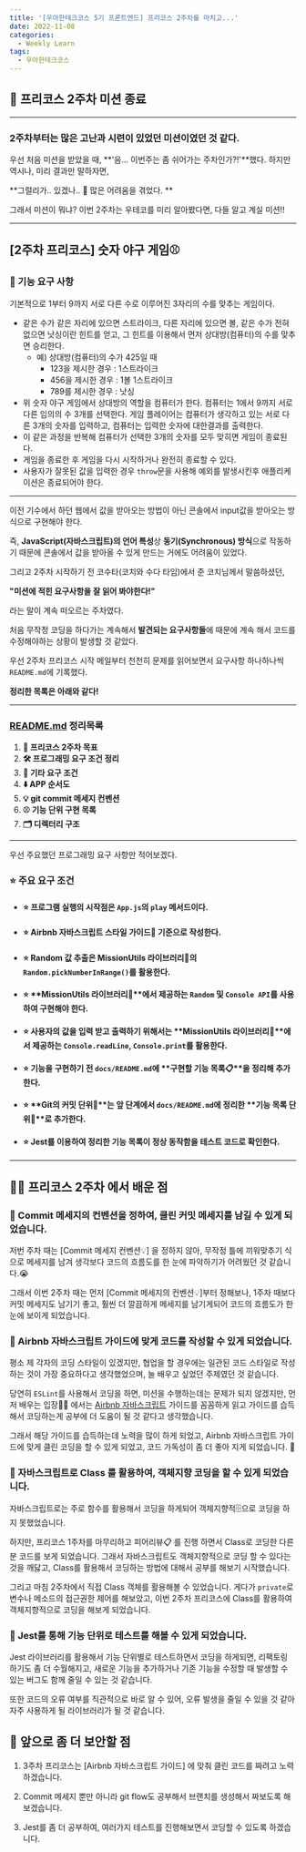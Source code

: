 ```yaml
---
title: '[우아한테크코스 5기 프론트엔드] 프리코스 2주차를 마치고...'
date: 2022-11-08
categories:
  - Weekly Learn
tags:
  - 우아한테크코스
---
```


## 🥳 프리코스 2주차 미션 종료

---

### 2주차부터는 많은 고난과 시련이 있었던 미션이였던 것 같다.

우선 처음 미션을 받았을 때, **'음... 이번주는 좀 쉬어가는 주차인가?!'**했다. 하지만 역시나, 미리 결과만 말하자면,

**그럴리가.. 있겠나.. 🥲 많은 어려움을 겪었다. **

그래서 미션이 뭐냐? 이번 2주차는 우테코를 미리 알아봤다면, 다들 알고 계실 미션!!

---

## [2주차 프리코스] 숫자 야구 게임⚾

### 🚀 기능 요구 사항

기본적으로 1부터 9까지 서로 다른 수로 이루어진 3자리의 수를 맞추는 게임이다.

- 같은 수가 같은 자리에 있으면 스트라이크, 다른 자리에 있으면 볼, 같은 수가 전혀 없으면 낫싱이란 힌트를 얻고, 그 힌트를 이용해서 먼저 상대방(컴퓨터)의 수를 맞추면 승리한다.
  - 예) 상대방(컴퓨터)의 수가 425일 때
    - 123을 제시한 경우 : 1스트라이크
    - 456을 제시한 경우 : 1볼 1스트라이크
    - 789를 제시한 경우 : 낫싱
- 위 숫자 야구 게임에서 상대방의 역할을 컴퓨터가 한다. 컴퓨터는 1에서 9까지 서로 다른 임의의 수 3개를 선택한다. 게임 플레이어는 컴퓨터가 생각하고 있는 서로 다른 3개의 숫자를 입력하고, 컴퓨터는 입력한 숫자에 대한결과를 출력한다.
- 이 같은 과정을 반복해 컴퓨터가 선택한 3개의 숫자를 모두 맞히면 게임이 종료된다.
- 게임을 종료한 후 게임을 다시 시작하거나 완전히 종료할 수 있다.
- 사용자가 잘못된 값을 입력한 경우 `throw`문을 사용해 예외를 발생시킨후 애플리케이션은 종료되어야 한다.

---

이전 기수에서 하던 웹에서 값을 받아오는 방법이 아닌 콘솔에서 input값을 받아오는 방식으로 구현해야 한다.

즉, **JavaScript(자바스크립트)의 언어 특성**상 **동기(Synchronous) 방식**으로 작동하기 때문에 콘솔에서 값을 받아올 수 있게 만드는 거에도 어려움이 있었다.

그리고 2주차 시작하기 전 코수타(코치와 수다 타임)에서 준 코치님께서 말씀하셨던,

**"미션에 적힌 요구사항을 잘 읽어 봐야한다!"**

라는 말이 계속 떠오르는 주차였다.

처음 무작정 코딩을 하다가는 계속해서 **발견되는 요구사항들**에 때문에 계속 해서 코드를 수정해야하는 상황이 발생할 것 같았다.

우선 2주차 프리코스 시작 메일부터 천천히 문제를 읽어보면서 요구사항 하나하나씩 `README.md`에 기록했다.

**정리한 목록은 아래와 같다!**

---

### <a href="https://github.com/letsjo/javascript-baseball/blob/letsjo/docs/README.md" target="_blank">README.md</a> 정리목록

1. **🎯 프리코스 2주차 목표**
2. **🛠️ 프로그래밍 요구 조건 정리**
3. **📌 기타 요구 조건**
4. **⬇️ APP 순서도**
5. **💡 git commit 메세지 컨벤션**
6. **⚾ 기능 단위 구현 목록**
7. **🗂️ 디렉터리 구조**

---

우선 주요했던 프로그래밍 요구 사항만 적어보겠다.

### **⭐ 주요 요구 조건**

- #### ⭐ 프로그램 **실행의 시작점**은 `App.js`의 `play` 메서드이다.
- #### ⭐ **Airbnb 자바스크립트** 스타일 가이드🎨 기준으로 작성한다.
- #### ⭐ **Random 값 추출**은 MissionUtils 라이브러리📕의 `Random.pickNumberInRange()`를 활용한다.
- #### ⭐ **MissionUtils 라이브러리📕**에서 제공하는 `Random` 및 `Console API`를 사용하여 구현해야 한다.
- #### ⭐ **사용자의 값을 입력 받고 출력**하기 위해서는 **MissionUtils 라이브러리📕**에서 제공하는 `Console.readLine`, `Console.print`를 활용한다.
- #### ⭐ 기능을 구현하기 전 `docs/README.md`에 **구현할 기능 목록📋**을 정리해 추가한다.
- #### ⭐ **Git의 커밋 단위🧩**는 앞 단계에서 `docs/README.md`에 정리한 **기능 목록 단위📎**로 추가한다.
- #### ⭐ **Jest를 이용**하여 **정리한 기능 목록**이 정상 동작함을 **테스트 코드로 확인**한다.

---

## 🧑‍💻 프리코스 2주차 에서 배운 점

### 📌 Commit 메세지의 컨벤션을 정하여, 클린 커밋 메세지를 남길 수 있게 되었습니다.

저번 주차 때는 [Commit 메세지 컨벤션💡] 을 정하지 않아, 무작정 틀에 끼워맞추기 식으로 메세지를 남겨 생각보다 코드의 흐름도를 한 눈에 파악하기가 어려웠던 것 같습니다.😭

그래서 이번 2주차 때는 먼저 [Commit 메세지의 컨벤션💡]부터 정해보나, 1주차 때보다 커밋 메세지도 남기기 좋고, 훨씬 더 깔끔하게 메세지를 남기게되어 코드의 흐름도가 한 눈에 보이게 되었습니다.

### 📌 Airbnb 자바스크립트 가이드에 맞게 코드를 작성할 수 있게 되었습니다.

평소 제 각자의 코딩 스타일이 있겠지만, 협업을 할 경우에는 일관된 코드 스타일로 작성하는 것이 가장 중요하다고 생각했었으며, 늘 배우고 싶었던 주제였던 것 같습니다.

당연히 `ESLint`를 사용해서 코딩을 하면, 미션을 수행하는데는 문제가 되지 않겠지만, 먼저 배우는 입장👨‍🎓 에서는 <a href="https://github.com/airbnb/javascript" target="_blank">Airbnb 자바스크립트</a> 가이드를 꼼꼼하게 읽고 가이드를 습득해서 코딩하는게 공부에 더 도움이 될 것 같다고 생각했습니다.

그래서 해당 가이드를 습득하는데 노력을 많이 하게 되었고, Airbnb 자바스크립트 가이드에 맞게 클린 코딩을 할 수 있게 되었고, 코드 가독성이 좀 더 좋아 지게 되었습니다. 🤗

### 📌 자바스크립트로 Class 를 활용하여, 객체지향 코딩을 할 수 있게 되었습니다.

자바스크립트로는 주로 함수를 활용해서 코딩을 하게되어 객체지향적🗄️으로 코딩을 하지 못했었습니다.

하지만, 프리코스 1주차를 마무리하고 피어리뷰📋 를 진행 하면서 Class로 코딩한 다른 분 코드를 보게 되었습니다. 그래서 자바스크립트도 객체지향적으로 코딩 할 수 있다는 것을 깨닳고, Class를 활용해서 코딩하는 방법에 대해서 공부를 해보기 시작했습니다.

그리고 마침 2주차에서 직접 Class 객체를 활용해볼 수 있었습니다. 게다가 `private`로 변수나 메소드의 접근권한 제어를 해보았고, 이번 2주차 프리코스에 Class를 활용하여 객체지향적으로 코딩을 해보게 되었습니다.

### 📌 Jest를 통해 기능 단위로 테스트를 해볼 수 있게 되었습니다.

Jest 라이브러리를 활용해서 기능 단위별로 테스트하면서 코딩을 하게되면, 리팩토링 하기도 좀 더 수월해지고, 새로운 기능을 추가하거나 기존 기능을 수정할 때 발생할 수 있는 버그도 함께 줄일 수 있는 것 같습니다.

또한 코드의 오류 여부를 직관적으로 바로 알 수 있어, 오류 발생을 줄일 수 있을 것 같아 자주 사용하게 될 라이브러리가 될 것 같습니다.

## 🙈 앞으로 좀 더 보안할 점

1. 3주차 프리코스는 [Airbnb 자바스크립트 가이드] 에 맞춰 클린 코드를 짜려고 노력하겠습니다.

2. Commit 메세지 뿐만 아니라 git flow도 공부해서 브랜치를 생성해서 짜보도록 해보겠습니다.

3. Jest를 좀 더 공부하여, 여러가지 테스트를 진행해보면서 코딩할 수 있도록 하겠습니다.
